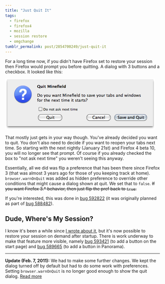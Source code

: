 ```yaml
---
title: "Just Quit It"
tags:
  - firefox
  - firefox4
  - mozilla
  - session restore
  - omgchange
tumblr_permalink: post/2854700249/just-quit-it
---
```


For a long time now, if you didn't have Firefox set to restore your session then Firefox would prompt you before quitting. A dialog with 3 buttons and a checkbox. It looked like this:

![](/img/posts/just-quit-it.png)

That mostly just gets in your way though. You've already decided you want to quit. You don't also need to decide if you want to reopen your tabs next time. So starting with the next nightly (January 21st) and Firefox 4 beta 10, you will no longer see that prompt. Of course if you already checked the box to "not ask next time" you weren't seeing this anyway.

Essentially, all we did was flip a preference that has been there since Firefox 3 (that was almost 3 years ago for those of you keeping track at home). `browser.warnOnQuit` was added as hidden preference to override other conditions that might cause a dialog shown at quit. We set that to `false`. <strike>If you want Firefox 3.* behavior, then just flip the pref back to `true`.</strike>

If you're interested, this was done in [bug 592822](https://bugzilla.mozilla.org/show_bug.cgi?id=592822) (it was originally planned as part of [bug 588482](https://bugzilla.mozilla.org/show_bug.cgi?id=588482)).

## Dude, Where's My Session?

I know it's been a while since [I wrote about it](/posts/restore-previous-session), but it's now possible to restore your session on demand after startup. There is work underway to make that feature more visible, namely [bug 593421](https://bugzilla.mozilla.org/show_bug.cgi?id=593421) (to add a button on the start page) and [bug 589665](https://bugzilla.mozilla.org/show_bug.cgi?id=589665) (to add a button in Panorama).

- - -

**Update (Feb. 7, 2011):** We had to make some further changes. We kept the dialog turned off by default but had to do some work with preferences. Setting `browser.warnOnQuit` is no longer good enough to show the quit dialog. [Read more](/posts/about-that-quit-dialog)
